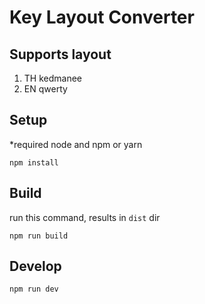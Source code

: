 # Key Layout Converter

## Supports layout

1. TH kedmanee
2. EN qwerty

## Setup

*required node and npm or yarn

```shell
npm install
```

## Build

run this command, results in `dist` dir

```shell
npm run build
```

## Develop

```shell
npm run dev
```
